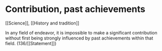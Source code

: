 # Contribution, past achievements

[[Science]], [[History and tradition]]

In any field of endeavor, it is impossible to make a significant contribution without first being strongly influenced by past achievements within that field.
(136/[[Statement]])